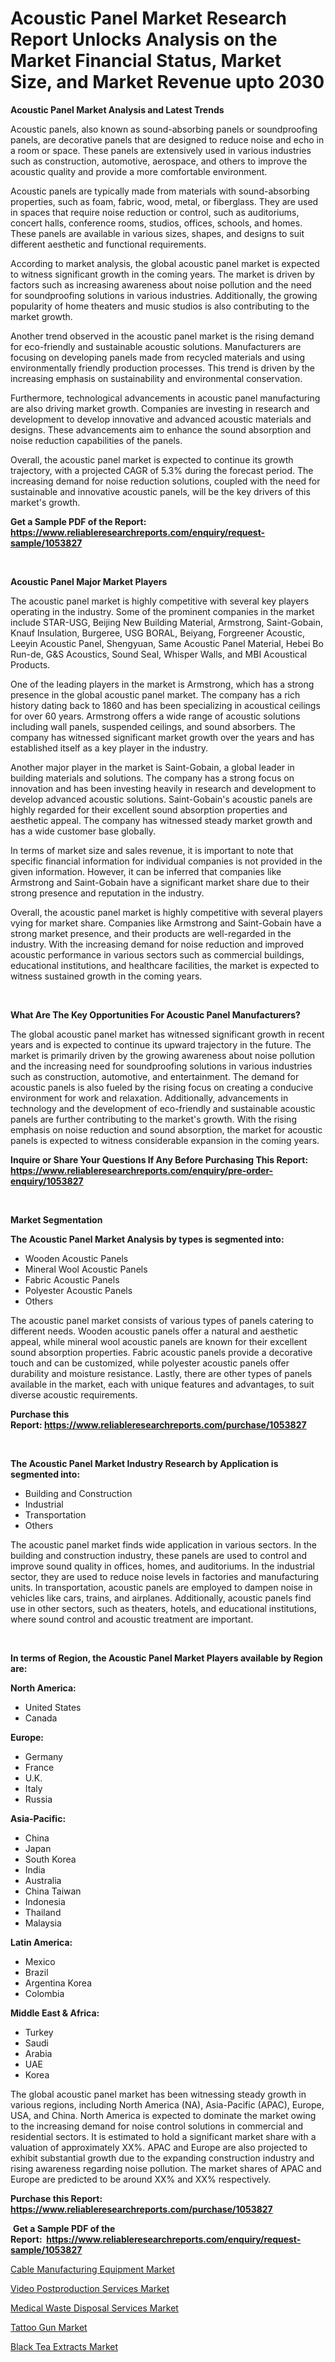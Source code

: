 <p><h1>Acoustic Panel Market Research Report Unlocks Analysis on the Market Financial Status, Market Size, and Market Revenue upto 2030</h1></p><p><strong>Acoustic Panel Market Analysis and Latest Trends</strong></p>
<p><p>Acoustic panels, also known as sound-absorbing panels or soundproofing panels, are decorative panels that are designed to reduce noise and echo in a room or space. These panels are extensively used in various industries such as construction, automotive, aerospace, and others to improve the acoustic quality and provide a more comfortable environment.</p><p>Acoustic panels are typically made from materials with sound-absorbing properties, such as foam, fabric, wood, metal, or fiberglass. They are used in spaces that require noise reduction or control, such as auditoriums, concert halls, conference rooms, studios, offices, schools, and homes. These panels are available in various sizes, shapes, and designs to suit different aesthetic and functional requirements.</p><p>According to market analysis, the global acoustic panel market is expected to witness significant growth in the coming years. The market is driven by factors such as increasing awareness about noise pollution and the need for soundproofing solutions in various industries. Additionally, the growing popularity of home theaters and music studios is also contributing to the market growth.</p><p>Another trend observed in the acoustic panel market is the rising demand for eco-friendly and sustainable acoustic solutions. Manufacturers are focusing on developing panels made from recycled materials and using environmentally friendly production processes. This trend is driven by the increasing emphasis on sustainability and environmental conservation.</p><p>Furthermore, technological advancements in acoustic panel manufacturing are also driving market growth. Companies are investing in research and development to develop innovative and advanced acoustic materials and designs. These advancements aim to enhance the sound absorption and noise reduction capabilities of the panels.</p><p>Overall, the acoustic panel market is expected to continue its growth trajectory, with a projected CAGR of 5.3% during the forecast period. The increasing demand for noise reduction solutions, coupled with the need for sustainable and innovative acoustic panels, will be the key drivers of this market's growth.</p></p>
<p><strong>Get a Sample PDF of the Report:&nbsp; <a href="https://www.reliableresearchreports.com/enquiry/request-sample/1053827">https://www.reliableresearchreports.com/enquiry/request-sample/1053827</a></strong></p>
<p>&nbsp;</p>
<p><strong>Acoustic Panel Major Market Players</strong></p>
<p><p>The acoustic panel market is highly competitive with several key players operating in the industry. Some of the prominent companies in the market include STAR-USG, Beijing New Building Material, Armstrong, Saint-Gobain, Knauf Insulation, Burgeree, USG BORAL, Beiyang, Forgreener Acoustic, Leeyin Acoustic Panel, Shengyuan, Same Acoustic Panel Material, Hebei Bo Run-de, G&S Acoustics, Sound Seal, Whisper Walls, and MBI Acoustical Products.</p><p>One of the leading players in the market is Armstrong, which has a strong presence in the global acoustic panel market. The company has a rich history dating back to 1860 and has been specializing in acoustical ceilings for over 60 years. Armstrong offers a wide range of acoustic solutions including wall panels, suspended ceilings, and sound absorbers. The company has witnessed significant market growth over the years and has established itself as a key player in the industry.</p><p>Another major player in the market is Saint-Gobain, a global leader in building materials and solutions. The company has a strong focus on innovation and has been investing heavily in research and development to develop advanced acoustic solutions. Saint-Gobain's acoustic panels are highly regarded for their excellent sound absorption properties and aesthetic appeal. The company has witnessed steady market growth and has a wide customer base globally.</p><p>In terms of market size and sales revenue, it is important to note that specific financial information for individual companies is not provided in the given information. However, it can be inferred that companies like Armstrong and Saint-Gobain have a significant market share due to their strong presence and reputation in the industry.</p><p>Overall, the acoustic panel market is highly competitive with several players vying for market share. Companies like Armstrong and Saint-Gobain have a strong market presence, and their products are well-regarded in the industry. With the increasing demand for noise reduction and improved acoustic performance in various sectors such as commercial buildings, educational institutions, and healthcare facilities, the market is expected to witness sustained growth in the coming years.</p></p>
<p>&nbsp;</p>
<p><strong>What Are The Key Opportunities For Acoustic Panel Manufacturers?</strong></p>
<p><p>The global acoustic panel market has witnessed significant growth in recent years and is expected to continue its upward trajectory in the future. The market is primarily driven by the growing awareness about noise pollution and the increasing need for soundproofing solutions in various industries such as construction, automotive, and entertainment. The demand for acoustic panels is also fueled by the rising focus on creating a conducive environment for work and relaxation. Additionally, advancements in technology and the development of eco-friendly and sustainable acoustic panels are further contributing to the market's growth. With the rising emphasis on noise reduction and sound absorption, the market for acoustic panels is expected to witness considerable expansion in the coming years.</p></p>
<p><strong>Inquire or Share Your Questions If Any Before Purchasing This Report: <a href="https://www.reliableresearchreports.com/enquiry/pre-order-enquiry/1053827">https://www.reliableresearchreports.com/enquiry/pre-order-enquiry/1053827</a></strong></p>
<p>&nbsp;</p>
<p><strong>Market Segmentation</strong></p>
<p><strong>The Acoustic Panel Market Analysis by types is segmented into:</strong></p>
<p><ul><li>Wooden Acoustic Panels</li><li>Mineral Wool Acoustic Panels</li><li>Fabric Acoustic Panels</li><li>Polyester Acoustic Panels</li><li>Others</li></ul></p>
<p><p>The acoustic panel market consists of various types of panels catering to different needs. Wooden acoustic panels offer a natural and aesthetic appeal, while mineral wool acoustic panels are known for their excellent sound absorption properties. Fabric acoustic panels provide a decorative touch and can be customized, while polyester acoustic panels offer durability and moisture resistance. Lastly, there are other types of panels available in the market, each with unique features and advantages, to suit diverse acoustic requirements.</p></p>
<p><strong>Purchase this Report:&nbsp;<a href="https://www.reliableresearchreports.com/purchase/1053827">https://www.reliableresearchreports.com/purchase/1053827</a></strong></p>
<p>&nbsp;</p>
<p><strong>The Acoustic Panel Market Industry Research by Application is segmented into:</strong></p>
<p><ul><li>Building and Construction</li><li>Industrial</li><li>Transportation</li><li>Others</li></ul></p>
<p><p>The acoustic panel market finds wide application in various sectors. In the building and construction industry, these panels are used to control and improve sound quality in offices, homes, and auditoriums. In the industrial sector, they are used to reduce noise levels in factories and manufacturing units. In transportation, acoustic panels are employed to dampen noise in vehicles like cars, trains, and airplanes. Additionally, acoustic panels find use in other sectors, such as theaters, hotels, and educational institutions, where sound control and acoustic treatment are important.</p></p>
<p>&nbsp;</p>
<p><strong>In terms of Region, the Acoustic Panel Market Players available by Region are:</strong></p>
<p>
    <p> <strong> North America: </strong>
        <ul>
            <li>United States</li>
            <li>Canada</li>
        </ul>
        </p> 
    <p> <strong> Europe: </strong>
        <ul>
            <li>Germany</li>
            <li>France</li>
            <li>U.K.</li>
            <li>Italy</li>
            <li>Russia</li>
        </ul>
        </p> 
    <p> <strong> Asia-Pacific: </strong>
        <ul>
            <li>China</li>
            <li>Japan</li>
            <li>South Korea</li>
            <li>India</li>
            <li>Australia</li>
            <li>China Taiwan</li>
            <li>Indonesia</li>
            <li>Thailand</li>
            <li>Malaysia</li>
        </ul>
        </p> 
    <p> <strong> Latin America: </strong>
        <ul>
            <li>Mexico</li>
            <li>Brazil</li>
            <li>Argentina Korea</li>
            <li>Colombia</li>
        </ul>
        </p> 
    <p> <strong> Middle East & Africa: </strong>
        <ul>
            <li>Turkey</li>
            <li>Saudi</li>
            <li>Arabia</li>
            <li>UAE</li>
            <li>Korea</li>
        </ul>
    </p>
    </p>
<p><p>The global acoustic panel market has been witnessing steady growth in various regions, including North America (NA), Asia-Pacific (APAC), Europe, USA, and China. North America is expected to dominate the market owing to the increasing demand for noise control solutions in commercial and residential sectors. It is estimated to hold a significant market share with a valuation of approximately XX%. APAC and Europe are also projected to exhibit substantial growth due to the expanding construction industry and rising awareness regarding noise pollution. The market shares of APAC and Europe are predicted to be around XX% and XX% respectively.</p></p>
<p><strong>Purchase this Report: <a href="https://www.reliableresearchreports.com/purchase/1053827">https://www.reliableresearchreports.com/purchase/1053827</a></strong></p>
<p>&nbsp;<strong>Get a Sample PDF of the Report:&nbsp;&nbsp;<a href="https://www.reliableresearchreports.com/enquiry/request-sample/1053827">https://www.reliableresearchreports.com/enquiry/request-sample/1053827</a></strong></p>
<p><strong></strong></p>
<p><p><a href="https://medium.com/@anndavis1924/cable-manufacturing-equipment-market-outlook-industry-overview-and-forecast-2023-to-2030-b9839d27e4e6">Cable Manufacturing Equipment Market</a></p><p><a href="https://www.linkedin.com/pulse/video-postproduction-services-market-challenges-opportunities-rbtnf/">Video Postproduction Services Market</a></p><p><a href="https://www.linkedin.com/pulse/medical-waste-disposal-services-market-insights-players-jrief/">Medical Waste Disposal Services Market</a></p><p><a href="https://medium.com/@tammyfreeman2022/tattoo-gun-market-exploring-market-share-market-trends-and-future-growth-9e57d1b06ff6">Tattoo Gun Market</a></p><p><a href="https://github.com/Chiragrp26/Market-Research-Report-List-1/blob/main/black-tea-extracts-market.md">Black Tea Extracts Market</a></p></p>